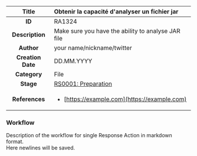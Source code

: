 | Title                       | Obtenir la capacité d'analyser un fichier jar         |
|:---------------------------:|:--------------------|
| **ID**                      | RA1324            |
| **Description**             | Make sure you have the ability to analyse JAR file   |
| **Author**                  | your name/nickname/twitter        |
| **Creation Date**           | DD.MM.YYYY |
| **Category**                | File      |
| **Stage**                   |[RS0001: Preparation](../Response_Stages/RS0001.md)| 
| **References** |<ul><li>[https://example.com](https://example.com)</li></ul>|

### Workflow

Description of the workflow for single Response Action in markdown format.  
Here newlines will be saved.  
